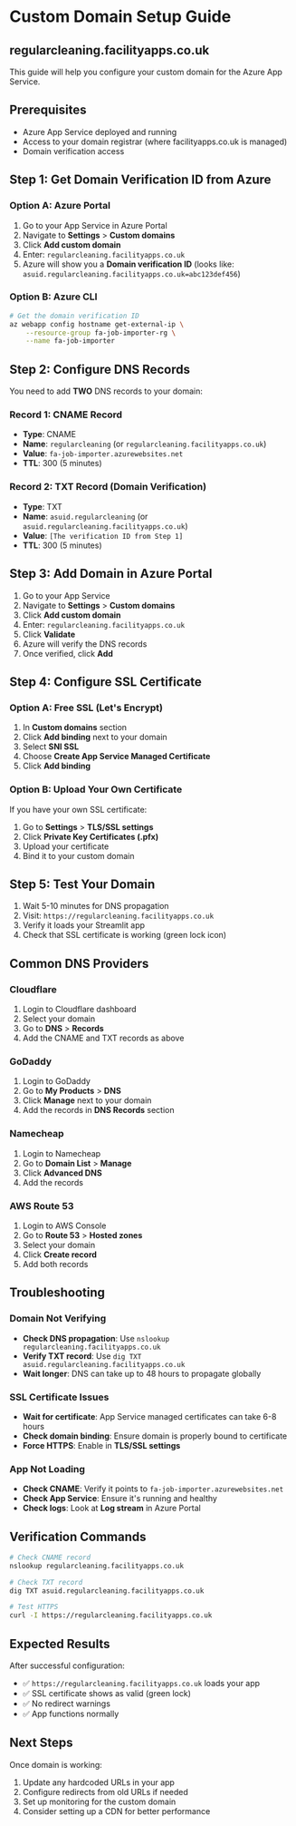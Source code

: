 # Custom Domain Setup Guide
## regularcleaning.facilityapps.co.uk

This guide will help you configure your custom domain for the Azure App Service.

## Prerequisites
- Azure App Service deployed and running
- Access to your domain registrar (where facilityapps.co.uk is managed)
- Domain verification access

## Step 1: Get Domain Verification ID from Azure

### Option A: Azure Portal
1. Go to your App Service in Azure Portal
2. Navigate to **Settings** > **Custom domains**
3. Click **Add custom domain**
4. Enter: `regularcleaning.facilityapps.co.uk`
5. Azure will show you a **Domain verification ID** (looks like: `asuid.regularcleaning.facilityapps.co.uk=abc123def456`)

### Option B: Azure CLI
```bash
# Get the domain verification ID
az webapp config hostname get-external-ip \
    --resource-group fa-job-importer-rg \
    --name fa-job-importer
```

## Step 2: Configure DNS Records

You need to add **TWO** DNS records to your domain:

### Record 1: CNAME Record
- **Type**: CNAME
- **Name**: `regularcleaning` (or `regularcleaning.facilityapps.co.uk`)
- **Value**: `fa-job-importer.azurewebsites.net`
- **TTL**: 300 (5 minutes)

### Record 2: TXT Record (Domain Verification)
- **Type**: TXT
- **Name**: `asuid.regularcleaning` (or `asuid.regularcleaning.facilityapps.co.uk`)
- **Value**: `[The verification ID from Step 1]`
- **TTL**: 300 (5 minutes)

## Step 3: Add Domain in Azure Portal

1. Go to your App Service
2. Navigate to **Settings** > **Custom domains**
3. Click **Add custom domain**
4. Enter: `regularcleaning.facilityapps.co.uk`
5. Click **Validate**
6. Azure will verify the DNS records
7. Once verified, click **Add**

## Step 4: Configure SSL Certificate

### Option A: Free SSL (Let's Encrypt)
1. In **Custom domains** section
2. Click **Add binding** next to your domain
3. Select **SNI SSL**
4. Choose **Create App Service Managed Certificate**
5. Click **Add binding**

### Option B: Upload Your Own Certificate
If you have your own SSL certificate:
1. Go to **Settings** > **TLS/SSL settings**
2. Click **Private Key Certificates (.pfx)**
3. Upload your certificate
4. Bind it to your custom domain

## Step 5: Test Your Domain

1. Wait 5-10 minutes for DNS propagation
2. Visit: `https://regularcleaning.facilityapps.co.uk`
3. Verify it loads your Streamlit app
4. Check that SSL certificate is working (green lock icon)

## Common DNS Providers

### Cloudflare
1. Login to Cloudflare dashboard
2. Select your domain
3. Go to **DNS** > **Records**
4. Add the CNAME and TXT records as above

### GoDaddy
1. Login to GoDaddy
2. Go to **My Products** > **DNS**
3. Click **Manage** next to your domain
4. Add the records in **DNS Records** section

### Namecheap
1. Login to Namecheap
2. Go to **Domain List** > **Manage**
3. Click **Advanced DNS**
4. Add the records

### AWS Route 53
1. Login to AWS Console
2. Go to **Route 53** > **Hosted zones**
3. Select your domain
4. Click **Create record**
5. Add both records

## Troubleshooting

### Domain Not Verifying
- **Check DNS propagation**: Use `nslookup regularcleaning.facilityapps.co.uk`
- **Verify TXT record**: Use `dig TXT asuid.regularcleaning.facilityapps.co.uk`
- **Wait longer**: DNS can take up to 48 hours to propagate globally

### SSL Certificate Issues
- **Wait for certificate**: App Service managed certificates can take 6-8 hours
- **Check domain binding**: Ensure domain is properly bound to certificate
- **Force HTTPS**: Enable in **TLS/SSL settings**

### App Not Loading
- **Check CNAME**: Verify it points to `fa-job-importer.azurewebsites.net`
- **Check App Service**: Ensure it's running and healthy
- **Check logs**: Look at **Log stream** in Azure Portal

## Verification Commands

```bash
# Check CNAME record
nslookup regularcleaning.facilityapps.co.uk

# Check TXT record
dig TXT asuid.regularcleaning.facilityapps.co.uk

# Test HTTPS
curl -I https://regularcleaning.facilityapps.co.uk
```

## Expected Results

After successful configuration:
- ✅ `https://regularcleaning.facilityapps.co.uk` loads your app
- ✅ SSL certificate shows as valid (green lock)
- ✅ No redirect warnings
- ✅ App functions normally

## Next Steps

Once domain is working:
1. Update any hardcoded URLs in your app
2. Configure redirects from old URLs if needed
3. Set up monitoring for the custom domain
4. Consider setting up a CDN for better performance
